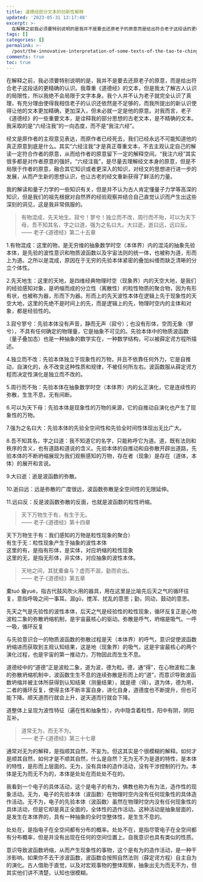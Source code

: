 ```yaml
---
title: 道德经部分文本的创新性解释
updated: '2023-05-31 13:17:48'
excerpt: >-
  在解释之前我必须要特别说明的是我并不是要去还原老子的原意而是给出符合老子这段话的更精确的认识。我尊重《道德经》的文本但是我太了解古人认识的局限性所以我绝不会局限于文字本身。我个人并不认为老子就完全认识了真理有充分理由使得我相信老子的认识还依然是不足够的而我所提出的新认识使得让他的文本更加精确更加深入但未必就一定是他的原意。对我而言老子《道德经》的一些重要文本是诠释我的部分思想的古老文本是不精确的文本。我采取的是“六经注我”的一向态度而不是“我注六经”。经文是原作者的主观意见表达而原作者已经死去我们已经永远
tags: []
categories: []
permalink: >-
  /post/the-innovative-interpretation-of-some-texts-of-the-tao-te-ching-z9itmd.html
comments: true
toc: true
---
```




在解释之前，我必须要特别说明的是，我并不是要去还原老子的原意，而是给出符合老子这段话的更精确的认识。我尊重《道德经》的文本，但是我太了解古人认识的局限性，所以我绝不会局限于文字本身。我个人并不认为老子就完全认识了真理，有充分理由使得我相信老子的认识还依然是不足够的，而我所提出的新认识使得让他的文本更加精确，更加深入，但未必就一定是他的原意。对我而言，老子《道德经》的一些重要文本，是诠释我的部分思想的古老文本，是不精确的文本。我采取的是“六经注我”的一向态度，而不是“我注六经”。

经文是原作者的主观意见表达，而原作者已经死去，我们已经永远不可能知道他的真正原意到底是什么。其实“六经注我”才是真正尊重文本，不去主观认定自己的解读一定符合作者的原意，从而给作者的原意留下一定的解释空间。“我注六经”其实很多都是对作者原意的强奸。“六经注我”，是尽量去理解经文本身的原意，但是不局限于作者的原意，融合其它知识或者更深入的知识，对经文的思想进行进一步的发展，从而产生新的思想认识，也让古老的经文重新获得了鲜活的力量。

我的解读和量子力学的一些知识有关，但是并不认为古人肯定懂量子力学等高深的知识，但是我们的祖先根据对自然界的经验观察并结合自己直觉认识而产生出这些深刻的洞见，这是我非常佩服的。

> 有物混成，先天地生。寂兮！寥兮！独立而不改，周行而不殆，可以为天下母，吾不知其名，字之曰道，强为之名曰大。大曰逝，逝曰远，远曰反。
> —— 老子·《道德经》第二十五章

1.有物混成：这里的物，是无穷维的抽象数学时空（本体界）内的混沌的抽象先验本体，是先验的波性意识和物质波函数以及宇宙法则的统一体，也被称为道，形而上为道。之所以是混成，原因在于无穷的先验本体紧密的叠加纠缠而缺乏清晰的分立个体性。

2.先天地生：这里的天地，是四维经典物理时空（现象界）内的天空大地，是我们的经验感知对象，是坍缩而成的分立性（离散性）的粒性物质的聚合物，因为有形有状，也被称为器，形而下为器。形而上的先天波性本体在逻辑上先于现象性的天空大地，这里的先绝不是时间上的先，而是逻辑上的先，物理时空内的主体和对象，都是经验性的。

3.寂兮寥兮：先验本体没有声音，静而无声（寂兮）；也没有形体，空而无象（寥兮），不具有任何确定的物理量，它是抽象不可见的。先验本体中的物质波函数（量子叠加态）也是一种抽象的数学实在，一种数学结构，可以被薛定谔方程所描述。

4.独立而不改：先验本体独立于现象性的万物，并且不依靠任何外力，它是自推动，自演化的，永不改变这种性质和规律，不被任何所左右。波函数服从薛定谔方程而决定性演化是独立而不改的。

5.周行而不殆：先验本体在抽象数学时空（本体界）内的幺正演化，它是连续性的弥散，生生不息，无有间断。

6.可以为天下母：先验本体是现象性的万物的来源，它的自推动自演化也产生了现象性的万物。

7.强为之名曰大：先验本体的先验全空间性和先验全时间性体现出无比广大。

8.吾不知其名，字之曰道：我不知道它的名字，只能称呼它为道。道，既有法则和秩序的含义，也有道路和道说的含义。先验本体的自推动和自弥散开辟出道路，先验本体的不断坍缩展现为我们观察感知的万物，存在者（现象）是存在（道体，本体）的展开和言说。

9.大曰逝：逝是波函数的弥散。

10.逝曰远：远是弥散的广度很远，波函数弥散是全空间性的无限延伸。

11.远曰反：反是波函数弥散的反面，也就是波函数的粒性坍缩。

> 天下万物生于有，有生于无。  
> —— 老子·《道德经》第十四章

天下万物生于有：我们感知的万物是粒性现象的聚合）  
有生于无：粒性现象产生于抽象的波性本体  
这里的有，是指有形体，是实体，对应坍缩的粒性现象  
这里的无，是指无形体，非实体，对应抽象的波性本体。

> 天地之间，其犹橐龠与？虚而不淈，勭而俞出。  
> —— 老子·《道德经》第五章

橐tuó 龠yuè，指古代鼓风吹火用的器具，用在这里是比喻先后天之气的循环往复，意指呼吸之间一事耳。淈gǔ，搅浑、扰乱的意思；勭，同动，鼓动的意思。  
  
先天之气是先验性的波性本体，后天之气是经验性的粒性现象，循环反复正是心物波粒二象的弥散坍缩机制，是宇宙最核心的驱动。弥散是呼气，坍缩是吸气。一呼一吸，循环反复

与先验意识合一的物质波函数的弥散过程是天（本体界）的呼气，意识促使波函数坍缩进而获取到主观认知结果，这是地（现象界）的吸气，这是宇宙最核心的两个演化过程，也是宇宙的第一推动力，万物因此而生生不息。

道德经中的“道德”正是波粒二象，道为波，德为粒。德，通“得”，在心物波粒二象的弥散坍缩机制中，波函数生生不息的连续弥散是形而上的“道”，而意识导致波函数坍缩并被主体所获得到认知结果（测量结果），就是德（得）。道为体，德为用，二者的循环反复，使得主体不断丰富自身，进化自身，道德度也不断提升，但也可能下降。顺天道而行就会上升，逆天道而行就会下降。

道整体上呈现为波性特征（遍在性和抽象性），内中隐含着粒性，阳中有阴，阴阳互补。

> 道常无为，而无不为。  
> —— 老子·《道德经》第三十七章

通常对无为的解释，是指顺其自然，不妄为。但这其实是个很模糊的解释。如何才是顺其自然，如何才是不顺其自然，什么是自然？无为无不为是道的特性，是本体的特性，是形而上层面的。无为，没有具体的造作活动，没有干涉控制的行为。本体是无为而无不为的，本体是处处在而处处不在的。

我看到一个电子的具体活动，这个是电子的有为，佛教也称为有为法，造作性的现象活动。无为，电子的先验本体（波函数）在物理时空内没有任何现象性的具体造作活动。无不为，电子的先验本体（波函数）虽然在物理时空内没有任何现象性的具体活动，但是它却是真正全面的，全体性的造作活动。这种活动是抽象层面的，是发生在本体界的，具有一种抽象的全时空整体性，是生生不息的。

处处在，是指电子在全空间都有分布的概率。处处不在，是指尽管电子在全空间都有分布概率，但是并没有出现在任何的空间位置上。自我意识也具有类似的性质。

意识导致波函数坍缩，从而产生现象性的事物，这个是有为的造作活动，是一种干涉影响。如果你不去干涉波函数，波函数会按照自然法则（薛定谔方程）自主自为的演化。古人借助于直觉，以及对宏观事物的整体观察，抽象出无为而无不为，但其实他们讲不清楚，认知也很模糊。

‍
